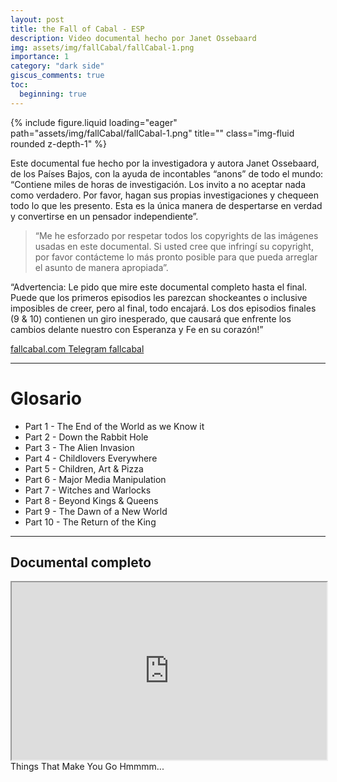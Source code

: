 ```yaml
---
layout: post
title: the Fall of Cabal - ESP
description: Video documental hecho por Janet Ossebaard
img: assets/img/fallCabal/fallCabal-1.png
importance: 1
category: "dark side"
giscus_comments: true
toc:
  beginning: true
---
```


<div class="row">
    <div class="col-sm mt-3 mt-md-0">
        {% include figure.liquid loading="eager" path="assets/img/fallCabal/fallCabal-1.png" title="" class="img-fluid rounded z-depth-1" %}
    </div>
</div>

Este documental fue hecho por la investigadora y autora Janet Ossebaard, de los Países Bajos, con la ayuda de incontables “anons” de todo el mundo: “Contiene miles de horas de investigación. Los invito a no aceptar nada como verdadero. Por favor, hagan sus propias investigaciones y chequeen todo lo que les presento. Esta es la única manera de despertarse en verdad y convertirse en un pensador independiente”.

> “Me he esforzado por respetar todos los copyrights de las imágenes usadas en este documental. Si usted cree que infringí su copyright, por favor contácteme lo más pronto posible para que pueda arreglar el asunto de manera apropiada”.

“Advertencia: Le pido que mire este documental completo hasta el final. Puede que los primeros episodios les parezcan shockeantes o inclusive imposibles de creer, pero al final, todo encajará. Los dos episodios finales (9 & 10) contienen un giro inesperado, que causará que enfrente los cambios delante nuestro con Esperanza y Fe en su corazón!”

<a href="https://www.fallcabal.com"> fallcabal.com </a>
<a href="https://t.me/Fall_of_the_Cabal"> Telegram fallcabal</a>

<hr>

# Glosario

- Part 1 - The End of the World as we Know it
- Part 2 - Down the Rabbit Hole
- Part 3 - The Alien Invasion
- Part 4 - Childlovers Everywhere
- Part 5 - Children, Art & Pizza
- Part 6 - Major Media Manipulation
- Part 7 - Witches and Warlocks
- Part 8 - Beyond Kings & Queens
- Part 9 - The Dawn of a New World
- Part 10 - The Return of the King

<hr>

## Documental completo

<div class="container-xl">
    <iframe id="iframe" style="width:100%; aspect-ratio:16 / 9;" src="https://odysee.com/$/embed/@Ocinuyos:8/LA-CAÍDA-DEL-CABAL:6?r=kE8vr2PoQ63pA2Z1ok7Xy2fRvMQJHfEX" allowfullscreen></iframe>
</div>
<div class="caption">
    Things That Make You Go Hmmmm...
 </div>
